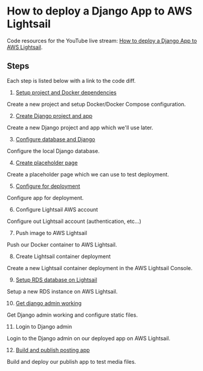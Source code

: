 # How to deploy a Django App to AWS Lightsail

Code resources for the YouTube live stream: [How to deploy a Django App to AWS Lightsail](https://youtu.be/d7HU_jdzz7A).


## Steps

Each step is listed below with a link to the code diff.

 1. [Setup project and Docker dependencies](https://github.com/LondonAppDeveloper/tutorial-django-aws-lightsail/compare/s00-start...s01-project-setup)

Create a new project and setup Docker/Docker Compose configuration.

 2. [Create Django project and app](https://github.com/LondonAppDeveloper/tutorial-django-aws-lightsail/compare/s01-project-setup...s02-create-django-project-and-app)

Create a new Django project and app which we'll use later.

 3. [Configure database and Django](https://github.com/LondonAppDeveloper/tutorial-django-aws-lightsail/compare/s02-create-django-project-and-app...s03-configure-django-and-database)

Configure the local Django database.

 4. [Create placeholder page](https://github.com/LondonAppDeveloper/tutorial-django-aws-lightsail/compare/s03-configure-django-and-database...s04-add-publish-placeholder)

Create a placeholder page which we can use to test deployment.

 5. [Configure for deployment](https://github.com/LondonAppDeveloper/tutorial-django-aws-lightsail/compare/s04-add-publish-placeholder...s05-configure-for-deployment?expand=1)

Configure app for deployment.

 6. Configure Lightsail AWS account

Configure out Lightsail account (authentication, etc...)

 7. Push image to AWS Lightsail

Push our Docker container to AWS Lightsail.

 8. Create Lightsail container deployment

Create a new Lightsail container deployment in the AWS Lightsail Console.

 9. [Setup RDS database on Lightsail](https://github.com/LondonAppDeveloper/tutorial-django-aws-lightsail/compare/s05-configure-for-deployment...s09-setup-rds-on-lightsail?expand=1)

Setup a new RDS instance on AWS Lightsail.

 10. [Get django admin working](https://github.com/LondonAppDeveloper/tutorial-django-aws-lightsail/compare/s09-setup-rds-on-lightsail...s10-get-django-admin-working?expand=1)

Get Django admin working and configure static files.

 11. Login to Django admin

Login to the Django admin on our deployed app on AWS Lightsail.

 12. [Build and publish posting app](https://github.com/LondonAppDeveloper/tutorial-django-aws-lightsail/compare/s10-get-django-admin-working...s12-build-publish-app?expand=1)

Build and deploy our publish app to test media files.
